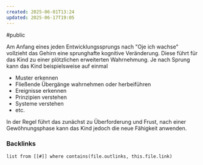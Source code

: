 ```yaml
---
created: 2025-06-01T13:24
updated: 2025-06-17T19:05
---
```

#public 

Am Anfang eines jeden Entwicklungssprungs nach "Oje ich wachse" vollzieht das Gehirn eine sprunghafte kognitive Veränderung. Diese führt für das Kind zu einer plötzlichen erweiterten Wahrnehmung. Je nach Sprung kann das Kind beispielsweise auf einmal 
- Muster erkennen
- Fließende Übergänge wahrnehmen oder herbeiführen
- Ereignisse erkennen
- Prinzipien verstehen
- Systeme verstehen
- etc.

In der Regel führt das zunächst zu Überforderung und Frust, nach einer Gewöhnungsphase kann das Kind jedoch die neue Fähigkeit anwenden.

### Backlinks
```dataview 
list from [[#]] where contains(file.outlinks, this.file.link)
```

